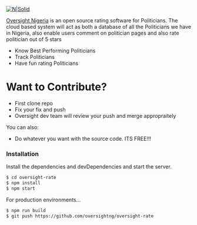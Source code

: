 [![N|Solid](http://oi63.tinypic.com/j15112.jpg)](https://nodesource.com/products/nsolid)

[Oversight Nigeria](http://oversight.ng/) is an open source rating software for Politicians. The cloud based system will act as both a database of all the Politicians we have in Nigeria, also enable users comment on politician pages and also rate politician out of 5 stars

  - Know Best Performing Politicians
  - Track Politicians
  - Have fun rating Politicians

# Want to Contribute?

  - First clone repo
  - Fix your fix and push
  - Oversight dev team will review your push and merge appropraitely

You can also:
  - Do whatever you want with the source code. ITS FREE!!!

### Installation

Install the dependencies and devDependencies and start the server.

```sh
$ cd oversight-rate
$ npm install
$ npm start
```

For production environments...

```sh
$ npm run build
$ git push https://github.com/oversightng/oversight-rate
```
